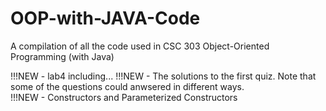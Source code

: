 # OOP-with-JAVA-Code
A compilation of all the code used in CSC 303 Object-Oriented Programming (with Java)

!!!NEW - lab4 including...
!!!NEW - The solutions to the first quiz. Note that some of the questions could anwsered in different ways.  
!!!NEW - Constructors and Parameterized Constructors
